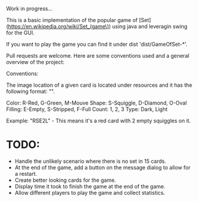 Work in progress...


This is a basic implementation of the popular game of [Set](https://en.wikipedia.org/wiki/Set_(game\)) using java and leveragin swing for the GUI.

If you want to play the game you can find it under dist 'dist/GameOfSet-\*'.

Pull requests are welcome. Here are some conventions used and a general
overview of the project: 

Conventions:

The image location of a given card is located under resources and it has the
following format: "<Color><Shape><Filling><Count><Type>".

Color: R-Red, G-Green, M-Mouve
Shape: S-Squiggle, D-Diamond, O-Oval
Filling: E-Empty, S-Stripped, F-Full
Count: 1, 2, 3
Type: Dark, Light

Example: "RSE2L" - This means it's a red card with 2 empty squiggles on it.

# TODO:

* Handle the unlikely scenario where there is no set in 15 cards.
* At the end of the game, add a button on the message dialog to allow for a
  restart.
* Create better looking cards for the game.
* Display time it took to finish the game at the end of the game.
* Allow different players to play the game and collect statistics.
